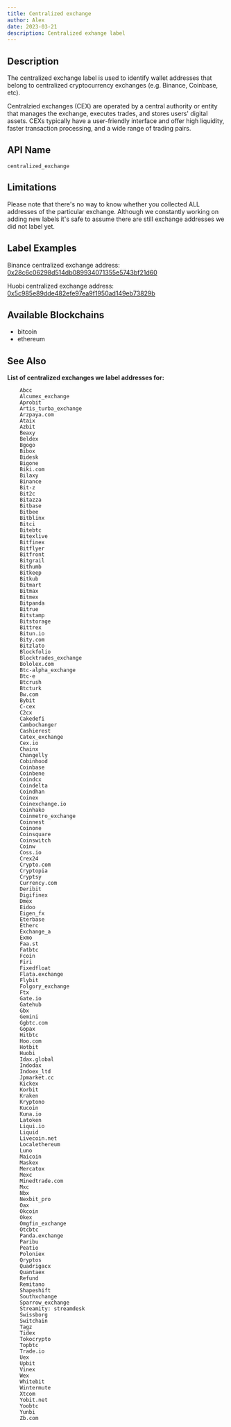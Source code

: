 ```yaml
---
title: Centralized exchange
author: Alex
date: 2023-03-21
description: Centralized exhange label
---
```


## Description

The centralized exchange label is used to identify wallet addresses that belong to centralized cryptocurrency exchanges (e.g. Binance, Coinbase, etc).

Centralzied exchanges (CEX) are operated by a central authority or entity that manages the exchange, executes trades, and stores users' digital assets. CEXs typically have a user-friendly interface and offer high liquidity, faster transaction processing, and a wide range of trading pairs. 
## API Name

`centralized_exchange`

## Limitations

Please note that there's no way to know whether you collected ALL addresses of the particular exchange. Although we constantly working on adding new labels it's safe to assume there are still exchange addresses we did not label yet.

## Label Examples

Binance centralized exchange address: [0x28c6c06298d514db089934071355e5743bf21d60](https://etherscan.io/address/0x28c6c06298d514db089934071355e5743bf21d60)

Huobi centralized exchange address: [0x5c985e89dde482efe97ea9f1950ad149eb73829b](https://etherscan.io/address/0x5c985e89dde482efe97ea9f1950ad149eb73829b)

## Available Blockchains

* bitcoin
* ethereum

## See Also

**List of centralized exchanges we label addresses for:**

```
    Abcc
    Alcumex_exchange
    Aprobit
    Artis_turba_exchange
    Arzpaya.com
    Ataix
    Azbit
    Beaxy
    Beldex
    Bgogo
    Bibox
    Bidesk
    Bigone
    Biki.com
    Bilaxy
    Binance
    Bit-z
    Bit2c
    Bitazza
    Bitbase
    Bitbee
    Bitblinx
    Bitci
    Bitebtc
    Bitexlive
    Bitfinex
    Bitflyer
    Bitfront
    Bitgrail
    Bithumb
    Bitkeep
    Bitkub
    Bitmart
    Bitmax
    Bitmex
    Bitpanda
    Bitrue
    Bitstamp
    Bitstorage
    Bittrex
    Bitun.io
    Bity.com
    Bitzlato
    Blockfolio
    Blocktrades_exchange
    Bololex.com
    Btc-alpha_exchange
    Btc-e
    Btcrush
    Btcturk
    Bw.com
    Bybit
    C-cex
    C2cx
    Cakedefi
    Cambochanger
    Cashierest
    Catex_exchange
    Cex.io
    Chainx
    Changelly
    Cobinhood
    Coinbase
    Coinbene
    Coindcx
    Coindelta
    Coindhan
    Coinex
    Coinexchange.io
    Coinhako
    Coinmetro_exchange
    Coinnest
    Coinone
    Coinsquare
    Coinswitch
    Coinw
    Coss.io
    Crex24
    Crypto.com
    Cryptopia
    Cryptsy
    Currency.com
    Deribit
    Digifinex
    Dmex
    Eidoo
    Eigen_fx
    Eterbase
    Etherc
    Exchange_a
    Exmo
    Faa.st
    Fatbtc
    Fcoin
    Firi
    Fixedfloat
    Flata.exchange
    Flybit
    Folgory_exchange
    Ftx
    Gate.io
    Gatehub
    Gbx
    Gemini
    Ggbtc.com
    Gopax
    Hitbtc
    Hoo.com
    Hotbit
    Huobi
    Idax.global
    Indodax
    Indoex_ltd
    Jpmarket.cc
    Kickex
    Korbit
    Kraken
    Kryptono
    Kucoin
    Kuna.io
    Latoken
    Liqui.io
    Liquid
    Livecoin.net
    Localethereum
    Luno
    Maicoin
    Maskex
    Mercatox
    Mexc
    Minedtrade.com
    Mxc
    Nbx
    Nexbit_pro
    Oax
    Okcoin
    Okex
    Omgfin_exchange
    Otcbtc
    Panda.exchange
    Paribu
    Peatio
    Poloniex
    Qryptos
    Quadrigacx
    Quantaex
    Refund
    Remitano
    Shapeshift
    Southxchange
    Sparrow_exchange
    Streamity: streamdesk
    Swissborg
    Switchain
    Tagz
    Tidex
    Tokocrypto
    Topbtc
    Trade.io
    Uex
    Upbit
    Vinex
    Wex
    Whitebit
    Wintermute
    Xtcom
    Yobit.net
    Yoobtc
    Yunbi
    Zb.com
```